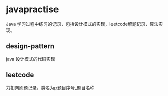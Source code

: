# javapractise
Java 学习过程中练习的记录，包括设计模式的实现，leetcode解题记录，算法实现。

## design-pattern
java 设计模式的代码实现

## leetcode 
力扣网刷题记录，类名为p题目序号_题目名称
